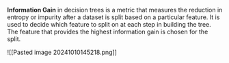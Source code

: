 **Information Gain** in decision trees is a metric that measures the reduction in entropy or impurity after a dataset is split based on a particular feature. It is used to decide which feature to split on at each step in building the tree. The feature that provides the highest information gain is chosen for the split.

![[Pasted image 20241010145218.png]]


